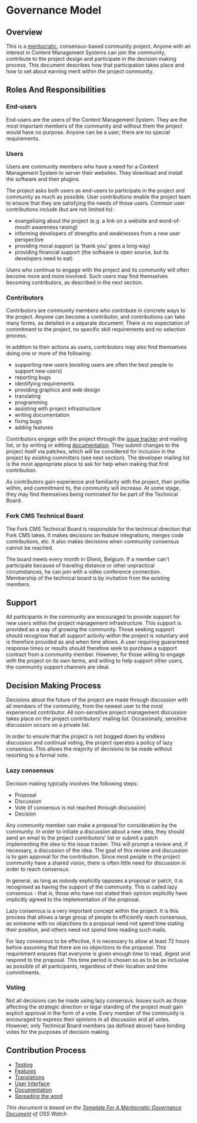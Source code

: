 # Governance Model

## Overview

This is a [meritocratic](http://www.apache.org/foundation/how-it-works.html#meritocracy), consensus-based community project. Anyone with an interest in Content Management Systems can join the community, contribute to the project design and participate in the decision making process. This document describes how that participation takes place and how to set about earning merit within the project community.


## Roles And Responsibilities

### End-users

End-users are the users of the Content Management System. They are the most important members of the community and without them the project would have no purpose. Anyone can be a user; there are no special requirements.

### Users

Users are community members who have a need for a Content Management System to server their websites. They download and install the software and their plugins.

The project asks both users as end-users to participate in the project and community as much as possible. User contributions enable the project team to ensure that they are satisfying the needs of those users. Common user contributions include (but are not limited to):

* evangelising about the project (e.g. a link on a website and word-of-mouth awareness raising)
* informing developers of strengths and weaknesses from a new user perspective
* providing moral support (a ‘thank you’ goes a long way)
* providing financial support (the software is open source, but its developers need to eat)

Users who continue to engage with the project and its community will often become more and more involved. Such users may find themselves becoming contributors, as described in the next section.

### Contributors

Contributors are community members who contribute in concrete ways to the project. Anyone can become a contributor, and contributions can take many forms, as detailed in a separate document. There is no expectation of commitment to the project, no specific skill requirements and no selection process.

In addition to their actions as users, contributors may also find themselves doing one or more of the following:

* supporting new users (existing users are often the best people to support new users)
* reporting bugs
* identifying requirements
* providing graphics and web design
* translating
* programming
* assisting with project infrastructure
* writing documentation
* fixing bugs
* adding features

Contributors engage with the project through the [issue tracker](https://github.com/forkcms/forkcms/issues) and mailing list, or by writing or editing [documentation](https://github.com/forkcms/forkcms/tree/master/docs). They submit changes to the project itself via patches, which will be considered for inclusion in the project by existing committers (see next section). The developer mailing list is the most appropriate place to ask for help when making that first contribution.

As contributors gain experience and familiarity with the project, their profile within, and commitment to, the community will increase. At some stage, they may find themselves being nominated for be part of the Technical Board.

### Fork CMS Technical Board

The Fork CMS Technical Board is responsible for the technical direction that Fork CMS takes. It makes decisions on feature integrations, merges code contributions, etc. It also makes decisions when community consensus cannot be reached.

The board meets every month in Ghent, Belgium. If a member can't participate because of traveling distance or other unpractical circumstances, he can join with a video conference connection. Membership of the technical board is by invitation from the existing members.


## Support

All participants in the community are encouraged to provide support for new users within the project management infrastructure. This support is provided as a way of growing the community. Those seeking support should recognise that all support activity within the project is voluntary and is therefore provided as and when time allows. A user requiring guaranteed response times or results should therefore seek to purchase a support contract from a community member. However, for those willing to engage with the project on its own terms, and willing to help support other users, the community support channels are ideal.


## Decision Making Process

Decisions about the future of the project are made through discussion with all members of the community, from the newest user to the most experienced contributor. All non-sensitive project management discussion takes place on the project contributors’ mailing list. Occasionally, sensitive discussion occurs on a private list.

In order to ensure that the project is not bogged down by endless discussion and continual voting, the project operates a policy of lazy consensus. This allows the majority of decisions to be made without resorting to a formal vote.

### Lazy consensus

Decision making typically involves the following steps:

* Proposal
* Discussion
* Vote (if consensus is not reached through discussion)
* Decision

Any community member can make a proposal for consideration by the community. In order to initiate a discussion about a new idea, they should send an email to the project contributors’ list or submit a patch implementing the idea to the issue tracker. This will prompt a review and, if necessary, a discussion of the idea. The goal of this review and discussion is to gain approval for the contribution. Since most people in the project community have a shared vision, there is often little need for discussion in order to reach consensus.

In general, as long as nobody explicitly opposes a proposal or patch, it is recognised as having the support of the community. This is called lazy consensus - that is, those who have not stated their opinion explicitly have implicitly agreed to the implementation of the proposal.

Lazy consensus is a very important concept within the project. It is this process that allows a large group of people to efficiently reach consensus, as someone with no objections to a proposal need not spend time stating their position, and others need not spend time reading such mails.

For lazy consensus to be effective, it is necessary to allow at least 72 hours before assuming that there are no objections to the proposal. This requirement ensures that everyone is given enough time to read, digest and respond to the proposal. This time period is chosen so as to be as inclusive as possible of all participants, regardless of their location and time commitments.

### Voting

Not all decisions can be made using lazy consensus. Issues such as those affecting the strategic direction or legal standing of the project must gain explicit approval in the form of a vote. Every member of the community is encouraged to express their opinions in all discussion and all votes. However, only Technical Board members (as defined above) have binding votes for the purposes of decision making.


## Contribution Process

* [Testing](https://docs.fork-cms.com/documentation/detail/contribute/testing)
* [Features](https://docs.fork-cms.com/documentation/detail/contribute/features)
* [Translations](https://docs.fork-cms.com/documentation/detail/contribute/translations)
* [User Interface](https://docs.fork-cms.com/documentation/detail/contribute/user-interface)
* [Documentation](https://docs.fork-cms.com/documentation/detail/contribute/documentation)
* [Spreading the word](https://docs.fork-cms.com/documentation/detail/contribute/spreading-the-word)


*This document is based on the [Template For A Meritocratic Governance Document](http://www.oss-watch.ac.uk/resources/meritocraticGovernanceModel) of OSS Watch*
